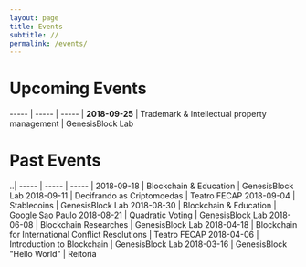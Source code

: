 ```yaml
---
layout: page
title: Events
subtitle: //
permalink: /events/
---
```


# Upcoming Events

----- | ----- | ----- |
**2018-09-25** | Trademark & Intellectual property management | GenesisBlock Lab

# Past Events

..|
----- | ----- | ----- |
2018-09-18 | Blockchain & Education | GenesisBlock Lab
2018-09-11 | Decifrando as Criptomoedas | Teatro FECAP
2018-09-04 | Stablecoins | GenesisBlock Lab
2018-08-30 | Blockchain & Education | Google Sao Paulo
2018-08-21 | Quadratic Voting | GenesisBlock Lab
2018-06-08 | Blockchain Researches | GenesisBlock Lab
2018-04-18 | Blockchain for International Conflict Resolutions | Teatro FECAP
2018-04-06 | Introduction to Blockchain | GenesisBlock Lab
2018-03-16 | GenesisBlock "Hello World" | Reitoria

